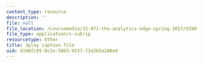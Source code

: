 ```yaml
---
content_type: resource
description: ''
file: null
file_location: /coursemedia/15-071-the-analytics-edge-spring-2017/d190fc958c2e56b5953773a3b5a208e9_YaEufT_7EbU.vtt
file_type: application/x-subrip
resourcetype: Other
title: 3play caption file
uid: d190fc95-8c2e-56b5-9537-73a3b5a208e9
---
```

